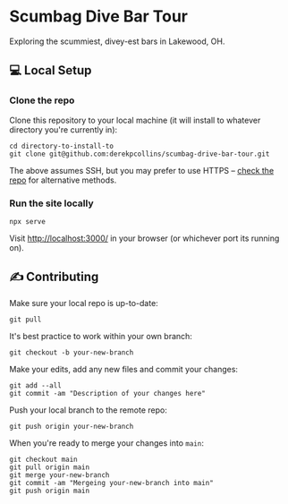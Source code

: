 # Scumbag Dive Bar Tour

Exploring the scummiest, divey-est bars in Lakewood, OH.


## 💻 Local Setup

### Clone the repo
Clone this repository to your local machine (it will install to whatever directory you're currently in):

```
cd directory-to-install-to
git clone git@github.com:derekpcollins/scumbag-drive-bar-tour.git
```

The above assumes SSH, but you may prefer to use HTTPS – [check the repo](https://github.com/derekpcollins/scumbag-drive-bar-tour) for alternative methods.


### Run the site locally

```
npx serve
```

Visit [http://localhost:3000/](http://localhost:3000/) in your browser (or whichever port its running on).

## ✍️ Contributing

Make sure your local repo is up-to-date:

```
git pull
```

It's best practice to work within your own branch:

```
git checkout -b your-new-branch
```

Make your edits, add any new files and commit your changes:

```
git add --all
git commit -am "Description of your changes here"
```

Push your local branch to the remote repo:

```
git push origin your-new-branch
```

When you're ready to merge your changes into `main`:

```
git checkout main
git pull origin main
git merge your-new-branch
git commit -am "Mergeing your-new-branch into main"
git push origin main
```